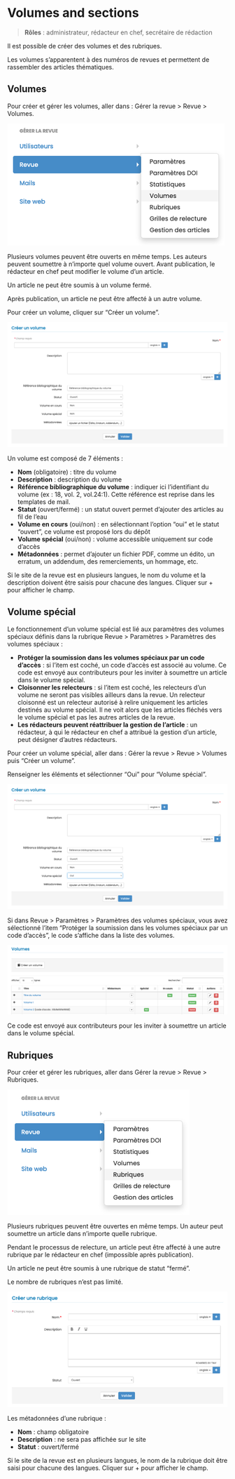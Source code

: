 # Volumes and sections

> **Rôles** : administrateur, rédacteur en chef, secrétaire de rédaction

Il est possible de créer des volumes et des rubriques.

Les volumes s’apparentent à des numéros de revues et permettent de rassembler des articles thématiques.

## Volumes
Pour créer et gérer les volumes, aller dans : Gérer la revue > Revue > Volumes.

![Alt text](img/volumes-1.png "Créer un volume")

Plusieurs volumes peuvent être ouverts en même temps. Les auteurs peuvent soumettre à n’importe quel volume ouvert. Avant publication, le rédacteur en chef peut modifier le volume d’un article.

Un article ne peut être soumis à un volume fermé.

Après publication, un article ne peut être affecté à un autre volume.

Pour créer un volume, cliquer sur “Créer un volume”.

![Alt text](img/volumes-2.png "Créer un volume : formulaire")

Un volume est composé de 7 éléments :
- **Nom** (obligatoire) : titre du volume
- **Description** : description du volume
- **Référence bibliographique du volume** : indiquer ici l’identifiant du volume (ex : 18, vol. 2, vol.24:1). Cette 
  référence est reprise dans les templates de mail.
- **Statut** (ouvert/fermé) : un statut ouvert permet d’ajouter des articles au fil de l’eau
- **Volume en cours** (oui/non) : en sélectionnant l’option “oui” et le statut “ouvert”, ce volume est proposé lors du 
  dépôt
- **Volume spécial** (oui/non) : volume accessible uniquement sur code d’accès
- **Métadonnées** : permet d’ajouter un fichier PDF, comme un édito, un erratum, un addendum, des remerciements, un 
  hommage, etc.

Si le site de la revue est en plusieurs langues, le nom du volume et la description doivent être saisis pour chacune des langues. Cliquer sur + pour afficher le champ.

##  Volume spécial
Le fonctionnement d’un volume spécial est lié aux paramètres des volumes spéciaux définis dans la rubrique Revue > Paramètres > Paramètres des volumes spéciaux :

- **Protéger la soumission dans les volumes spéciaux par un code d’accès** : si l’item est coché, un code d’accès est 
associé au volume. Ce code est envoyé aux contributeurs pour les inviter à soumettre un article dans le volume spécial.
- **Cloisonner les relecteurs** : si l’item est coché, les relecteurs d’un volume ne seront pas visibles ailleurs 
  dans la revue. Un relecteur cloisonné est un relecteur autorisé à relire uniquement les articles destinés au volume spécial. Il ne voit alors que les articles fléchés vers le volume spécial et pas les autres articles de la revue.
- **Les rédacteurs peuvent réattribuer la gestion de l’article** : un rédacteur, à qui le rédacteur en chef a 
  attribué la 
  gestion d’un article, peut désigner d’autres rédacteurs.

Pour créer un volume spécial, aller dans : Gérer la revue > Revue > Volumes puis “Créer un volume”.

Renseigner les éléments et sélectionner “Oui” pour “Volume spécial”.

![Alt text](img/volumes-3.png "Créer un volume spécial")

Si dans Revue > Paramètres > Paramètres des volumes spéciaux, vous avez sélectionné l’item “Protéger la soumission dans les volumes spéciaux par un code d’accès”, le code s’affiche dans la liste des volumes.

![Alt text](img/volumes-4.png "Volume spécial : code d’accès")

Ce code est envoyé aux contributeurs pour les inviter à soumettre un article dans le volume spécial. 

## Rubriques
Pour créer et gérer les rubriques, aller dans Gérer la revue > Revue > Rubriques.

![Alt text](img/sections-1.png "Créer une rubrique")

Plusieurs rubriques peuvent être ouvertes en même temps. Un auteur peut soumettre un article dans n’importe quelle rubrique.

Pendant le processus de relecture, un article peut être affecté à une autre rubrique par le rédacteur en chef (impossible après publication).

Un article ne peut être soumis à une rubrique de statut “fermé”.

Le nombre de rubriques n’est pas limité.

![Alt text](img/sections-2.png "Créer une rubrique : champs à renseigner")

Les métadonnées d’une rubrique :
- **Nom** : champ obligatoire
- **Description** : ne sera pas affichée sur le site
- **Statut** : ouvert/fermé

Si le site de la revue est en plusieurs langues, le nom de la rubrique doit être saisi pour chacune des langues. Cliquer sur + pour afficher le champ.